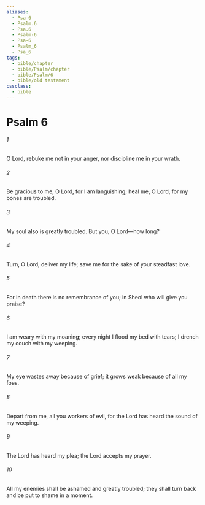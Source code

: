 ```yaml
---
aliases:
  - Psa 6
  - Psalm.6
  - Psa.6
  - Psalm-6
  - Psa-6
  - Psalm_6
  - Psa_6
tags:
  - bible/chapter
  - bible/Psalm/chapter
  - bible/Psalm/6
  - bible/old testament
cssclass:
  - bible
---
```


# Psalm 6

###### 1
O Lord, rebuke me not in your anger, nor discipline me in your wrath.
###### 2
Be gracious to me, O Lord, for I am languishing;   heal me, O Lord, for my bones are troubled.
###### 3
My soul also is greatly troubled. But you, O Lord—how long?
###### 4
Turn, O Lord, deliver my life; save me for the sake of your steadfast love.
###### 5
For in death there is no remembrance of you; in Sheol who will give you praise?
###### 6
I am weary with my moaning; every night I flood my bed with tears; I drench my couch with my weeping.
###### 7
My eye wastes away because of grief; it grows weak because of all my foes.
###### 8
Depart from me, all you workers of evil, for the Lord  has heard the sound of my weeping.
###### 9
The Lord has heard my plea; the Lord accepts my prayer.
###### 10
All my enemies shall be ashamed and greatly troubled; they shall turn back and be put to shame in a moment.


